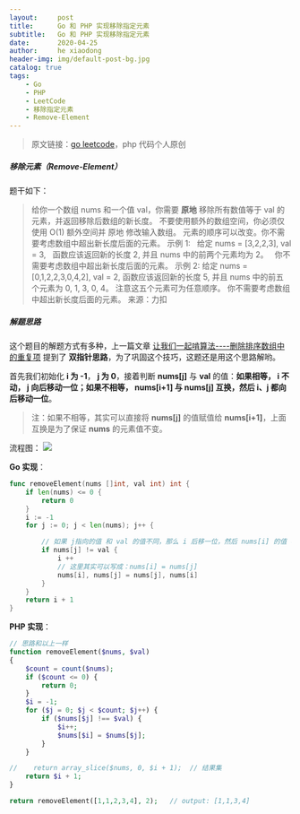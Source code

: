 ```yaml
---
layout:     post
title:      Go 和 PHP 实现移除指定元素
subtitle:   Go 和 PHP 实现移除指定元素
date:       2020-04-25
author:     he xiaodong
header-img: img/default-post-bg.jpg
catalog: true
tags:
    - Go
    - PHP
    - LeetCode
    - 移除指定元素
    - Remove-Element
---
```


> 原文链接：[go leetcode](https://github.com/wx-satellite/learning-algorithm)，php 代码个人原创

##### 移除元素（Remove-Element）
题干如下：
>给你一个数组 nums 和一个值 val，你需要 **原地** 移除所有数值等于 val 的元素，并返回移除后数组的新长度。
不要使用额外的数组空间，你必须仅使用 O(1) 额外空间并 原地 修改输入数组。
元素的顺序可以改变。你不需要考虑数组中超出新长度后面的元素。
示例 1:
&nbsp;&nbsp;给定 nums = [3,2,2,3], val = 3,
&nbsp;&nbsp;函数应该返回新的长度 2, 并且 nums 中的前两个元素均为 2。
&nbsp;&nbsp;你不需要考虑数组中超出新长度后面的元素。
示例 2:
给定 nums = [0,1,2,2,3,0,4,2], val = 2,
函数应该返回新的长度 5, 并且 nums 中的前五个元素为 0, 1, 3, 0, 4。
注意这五个元素可为任意顺序。
你不需要考虑数组中超出新长度后面的元素。
来源：力扣

##### 解题思路
这个题目的解题方式有多种，上一篇文章 [让我们一起啃算法----删除排序数组中的重复项](https://learnku.com/articles/43366 "让我们一起啃算法----删除排序数组中的重复项") 提到了 **双指针思路**，为了巩固这个技巧，这题还是用这个思路解哟。

首先我们初始化 **i 为 -1**， **j 为 0**，接着判断 **nums[j]** 与 **val** 的值：**如果相等， i 不动， j 向后移动一位；如果不相等， nums[i+1] 与 nums[j] 互换，然后 i、j 都向后移动一位**。
> 注：如果不相等，其实可以直接将 **nums[j]** 的值赋值给 **nums[i+1]**，上面互换是为了保证 **nums** 的元素值不变。

流程图：
![](https://cdn.learnku.com/uploads/images/202004/20/21280/qfV6mHCoDP.jpg!large)

**Go 实现**：
```go
func removeElement(nums []int, val int) int {
    if len(nums) <= 0 {
        return 0
    }
    i := -1
    for j := 0; j < len(nums); j++ {

        // 如果 j指向的值 和 val 的值不同，那么 i 后移一位，然后 nums[i] 的值 与 nums[j] 的值 互换
        if nums[j] != val {
            i ++
            // 这里其实可以写成：nums[i] = nums[j]
            nums[i], nums[j] = nums[j], nums[i]
        }
    }
    return i + 1
}
```

**PHP 实现**：
```php
// 思路和以上一样
function removeElement($nums, $val)
{
    $count = count($nums);
    if ($count <= 0) {
        return 0;
    }
    $i = -1;
    for ($j = 0; $j < $count; $j++) {
        if ($nums[$j] !== $val) {
            $i++;
            $nums[$i] = $nums[$j];
        }
    }

//    return array_slice($nums, 0, $i + 1);  // 结果集
    return $i + 1;
}

return removeElement([1,1,2,3,4], 2);   // output: [1,1,3,4]
```
